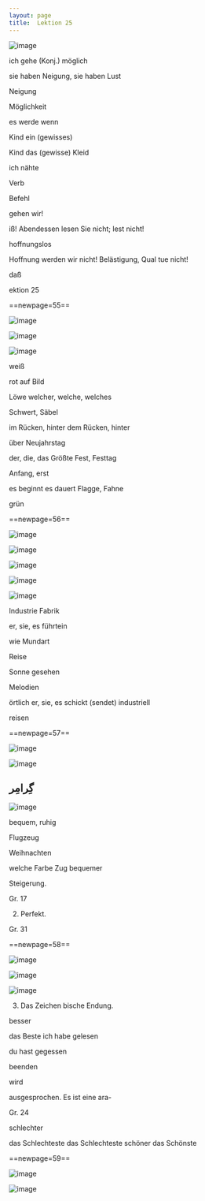 ```yaml
---
layout: page
title:  Lektion 25
---
```



![image](/assets/s/057.png-06.png)

ich gehe (Konj.) möglich

sie haben Neigung, sie haben Lust

Neigung

Möglichkeit

es werde wenn

Kind ein (gewisses)

Kind das (gewisse) Kleid

ich nähte



Verb

Befehl

gehen wir!

iß! Abendessen lesen Sie nicht; lest nicht!

hoffnungslos

Hoffnung werden wir nicht! Belästigung, Qual tue nicht!

daß

ektion 25



==newpage=55==

![image](/assets/s/058.png-02.png)

![image](/assets/s/2col/058.png-03_1L.png)

![image](/assets/s/2col/058.png-03_2R.png)

weiß

rot auf Bild

Löwe welcher, welche, welches

Schwert, Säbel

im Rücken, hinter dem Rücken, hinter



über Neujahrstag

der, die, das Größte Fest, Festtag

Anfang, erst

es beginnt es dauert Flagge, Fahne

grün



==newpage=56==

![image](/assets/s/2col/059.png-02_1L.png)

![image](/assets/s/2col/059.png-02_2R.png)

![image](/assets/s/059.png-05.png)

![image](/assets/s/2col/059.png-09_1L.png)

![image](/assets/s/2col/059.png-09_2R.png)

Industrie Fabrik

er, sie, es führtein

wie Mundart

Reise



Sonne gesehen

Melodien

örtlich er, sie, es schickt (sendet) industriell

reisen



==newpage=57==

![image](/assets/s/2col/060.png-02_1L.png)

![image](/assets/s/2col/060.png-02_2R.png)

## گِرامِر

![image](/assets/s/060.png-04.png)

bequem, ruhig

Flugzeug

Weihnachten



welche Farbe Zug bequemer

Steigerung.

Gr. 17

2. Perfekt.

Gr. 31



==newpage=58==

![image](/assets/s/061.png-02.png)

![image](/assets/s/2col/061.png-08_1L.png)

![image](/assets/s/2col/061.png-08_2R.png)

3. Das Zeichen bische Endung.

besser

das Beste ich habe gelesen

du hast gegessen

beenden

wird



ausgesprochen. Es ist eine ara-

Gr. 24

schlechter

das Schlechteste das Schlechteste schöner das Schönste



==newpage=59==

![image](/assets/s/2col/062.png-02_1L.png)

![image](/assets/s/2col/062.png-02_2R.png)

